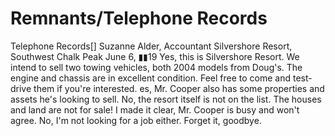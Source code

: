 # Remnants/Telephone Records

Telephone Records[]
Suzanne Alder, Accountant
Silvershore Resort, Southwest Chalk Peak
June 6, ▮▮19
Yes, this is Silvershore Resort. We intend to sell two towing vehicles, both 2004 models from Doug's. The engine and chassis are in excellent condition. Feel free to come and test-drive them if you're interested. es, Mr. Cooper also has some properties and assets he's looking to sell. No, the resort itself is not on the list. The houses and land are not for sale! I made it clear, Mr. Cooper is busy and won't agree. No, I'm not looking for a job either. Forget it, goodbye.
